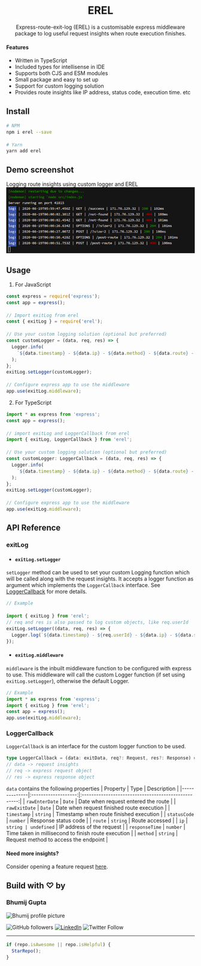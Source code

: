 <div align="center"> 
<h1>EREL</h1>
Express-route-exit-log (EREL) is a customisable express middleware package to log useful request insights when route execution finishes.
</div>

#### Features

- Written in TypeScript
- Included types for intellisense in IDE
- Supports both CJS and ESM modules
- Small package and easy to set up
- Support for custom logging solution
- Provides route insights like IP address, status code, execution time. etc

## Install

```bash
# NPM
npm i erel --save

# Yarn
yarn add erel
```

## Demo screenshot

Logging route insights using custom logger and EREL
![Demo screenshot](./assets/screenshot.png)

## Usage

1. For JavaScript

```javascript
const express = require('express');
const app = express();

// Import exitLog from erel
const { exitLog } = require('erel');

// Use your custom logging solution (optional but preferred)
const customLogger = (data, req, res) => {
  Logger.info(
    `${data.timestamp} - ${data.ip} - ${data.method} - ${data.route} - ${data.statusCode} - ${data.responseTime}`,
  );
};
exitLog.setLogger(customLogger);

// Configure express app to use the middleware
app.use(exitLog.middleware);
```

2. For TypeScript

```typescript
import * as express from 'express';
const app = express();

// import exitLog and LoggerCallback from erel
import { exitLog, LoggerCallback } from 'erel';

// Use your custom logging solution (optional but preferred)
const customLogger: LoggerCallback = (data, req, res) => {
  Logger.info(
    `${data.timestamp} - ${data.ip} - ${data.method} - ${data.route} - ${data.statusCode} - ${data.responseTime}`,
  );
};
exitLog.setLogger(customLogger);

// Configure express app to use the middleware
app.use(exitLog.middleware);
```

## API Reference

### exitLog

- #### `exitLog.setLogger`

`setLogger` method can be used to set your custom Logging function which will be called along with the request insights.
It accepts a logger function as argument which implements the `LoggerCallback` interface. See [LoggerCallback](#LoggerCallback) for more details.

```typescript
// Example

import { exitLog } from 'erel';
// req and res is also passed to log custom objects, like req.userId
exitLog.setLogger((data, req, res) => {
  Logger.log(`${data.timestamp} - ${req.userId} - ${data.ip} - ${data.statusCode}`);
});
```

- #### `exitLog.middleware`

`middleware` is the inbuilt middleware function to be configured with express to use. This middleware will call the custom Logger function (if set using `exitLog.setLogger`), otherwise the default Logger.

```typescript
// Example
import * as express from 'express';
import { exitLog } from 'erel';
const app = express();
app.use(exitLog.middleware);
```

### LoggerCallback

`LoggerCallback` is an interface for the custom logger function to be used.

```typescript
type LoggerCallback = (data: exitData, req?: Request, res?: Response) => void;
// data -> request insights
// req -> express request object
// res -> express response object
```

`data` contains the following properties
| Property | Type | Description |
|--------------|:-------------------:|:---------------------------------------------------:|
| `rawEnterDate` | `Date` | Date when request entered the route |
| `rawExitDate` | `Date` | Date when request finished route execution |
| `timestamp` | `string` | Timestamp when route finished execution |
| `statusCode` | `number` | Response status code |
| `route` | `string` | Route accessed |
| `ip` | `string | undefined` | IP address of the request |
| `responseTime` | `number` | Time taken in millisecond to finish route execution |
| `method` | `string` | Request method to access the endpoint |

#### Need more insights?

Consider opening a feature request [here](https://github.com/bhumijgupta/erel/issues/new).

## Build with ♡ by

### Bhumij Gupta

<img src="https://avatars.githubusercontent.com/bhumijgupta?size=200" alt="Bhumij profile picture">

![GitHub followers](https://img.shields.io/github/followers/bhumijgupta?label=Follow&style=social) [![LinkedIn](https://img.shields.io/static/v1.svg?label=connect&message=@bhumijgupta&color=success&logo=linkedin&style=flat&logoColor=white)](https://www.linkedin.com/in/bhumijgupta/) ![Twitter Follow](https://img.shields.io/twitter/follow/bhumijgupta?style=social)

---

```javascript
if (repo.isAwesome || repo.isHelpful) {
  StarRepo();
}
```
